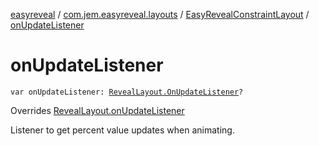 [easyreveal](../../index.md) / [com.jem.easyreveal.layouts](../index.md) / [EasyRevealConstraintLayout](index.md) / [onUpdateListener](./on-update-listener.md)

# onUpdateListener

`var onUpdateListener: `[`RevealLayout.OnUpdateListener`](../../com.jem.easyreveal/-reveal-layout/-on-update-listener/index.md)`?`

Overrides [RevealLayout.onUpdateListener](../../com.jem.easyreveal/-reveal-layout/on-update-listener.md)

Listener to get percent value updates when animating.

